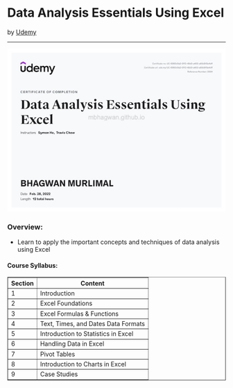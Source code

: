 <h1>Data Analysis Essentials Using Excel</h1>
by <a href="https://www.udemy.com/course/business-data-analysis-excel/">Udemy</a>
<hr>

<!-- ![Certificate of Completion]() -->

![Certificate of Achievement](/images/data_analysis_essentials_using_excel.jpg)
 
<h3>Overview:</h3>
<ul>
 <li>Learn to apply the important concepts and techniques of data analysis using Excel</li>
</ul>

<h4>Course Syllabus:</h4>

<table border="1">
 <tr>
  <th>Section</th>
  <th>Content</th>
 </tr>
 <tr>
  <td>1</td>
  <td>Introduction</td>
 </tr>
 <tr>
  <td>2</td>
  <td>Excel Foundations</td>
 </tr>
 <tr>
  <td>3</td>
  <td>Excel Formulas & Functions</td>
 </tr>
 <tr>
  <td>4</td>
  <td>Text, Times, and Dates Data Formats</td>
 </tr>
 <tr>
  <td>5</td>
  <td>Introduction to Statistics in Excel</td>
 </tr>
 <tr>
  <td>6</td>
  <td>Handling Data in Excel</td>
 </tr>
 <tr>
  <td>7</td>
  <td>Pivot Tables</td>
 </tr>
 <tr>
  <td>8</td>
  <td>Introduction to Charts in Excel</td>
 </tr>
 <tr>
  <td>9</td>
  <td>Case Studies</td>
 </tr>
</table>
